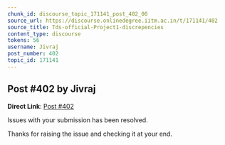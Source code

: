 ```yaml
---
chunk_id: discourse_topic_171141_post_402_00
source_url: https://discourse.onlinedegree.iitm.ac.in/t/171141/402
source_title: Tds-official-Project1-discrepencies
content_type: discourse
tokens: 56
username: Jivraj
post_number: 402
topic_id: 171141
---
```


## Post #402 by Jivraj

**Direct Link**: [Post #402](https://discourse.onlinedegree.iitm.ac.in/t/171141/402)

Issues with your submission has been resolved.

Thanks for raising the issue and checking it at your end.
